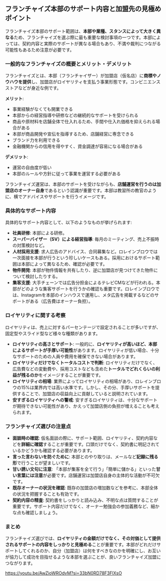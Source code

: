 
## フランチャイズ本部のサポート内容と加盟先の見極めポイント

フランチャイズ本部のサポート範囲は、**本部や業種、スタンスによって大きく異なる**ため、フランチャイズを選ぶ際に最も重要な検討事項の一つです。本部によっては、契約内容と実際のサポートが異なる場合もあり、不満や裁判につながる可能性もあるため注意が必要です。

### 一般的なフランチャイズの概要とメリット・デメリット

フランチャイズとは、本部（フランチャイザー）が加盟店（仮名店）に**商標やノウハウを提供**し、加盟店がロイヤリティを支払う事業形態です。コンビニエンスストアなどが身近な例です。

**メリット**:

- 事業経験がなくても開業できる
- 本部からの経営指導や研修などの継続的なサポートを受けられる
- 商品や原材料を店舗全体で仕入れるため、手間や仕入れ価格を抑えられる場合がある
- 本部が商品開発や宣伝を指導するため、店舗経営に専念できる
- ブランド力を利用できる
- 金融機関からの信用を得やすく、資金調達が容易になる場合がある

**デメリット**:

- 運営の自由度が低い
- 本部のルールや方針に従って事業を運営する必要がある

フランチャイズ運営は、本部のサポートを受けながらも、**店舗運営を行うのは加盟店のオーナー自身**であるという認識が重要です。本部は教習所の教官のように、横でアドバイスやサポートを行うイメージです。

### 具体的なサポート内容

具体的なサポート内容として、以下のようなものが挙げられます:

- **社員研修**: 本部による研修。
- **スーパーバイザー（SV）による経営指導**: 毎月のミーティング、売上不振時の対策検討など。
- **人材採用支援**: 求人広告のアドバイス、合同募集など。ロレインブロウでは一次面接を本部が行うという珍しいケースもある。採用におけるサポート範囲は本部によって異なるため、確認が必要です。
- **物件開発**: 本部が物件情報を共有したり、逆に加盟店が見つけてきた物件について検討したりする。
- **集客支援**: 大手チェーンでは広告分担金によるテレビCMなどが行われる。本部がどのような集客サポートを行うかの確認も重要です。ロレインブロウでは、Instagramを本部のインハウスで運用し、メタ広告を掲載するなどのサポートがある（広告費はオーナー負担）。

### ロイヤリティに関する考察

ロイヤリティは、売上に対するパーセンテージで設定されることが多いですが、固定型やスライド型など様々な種類があります。

- **ロイヤリティの高さとサポート**: 一般的に、**ロイヤリティが高いほど、本部によるサポートが手厚い可能性**があります。ロイヤリティが低い場合、十分なサポートのための人員や費用を確保できない場合があります。
- **ロイヤリティだけでなくトータルコストで判断**: ロイヤリティだけでなく、広告費などの変動費や、採用コストなども含めた**トータルでどれくらいの利益が残るのか**をイメージすることが重要です。
- **ロイヤリティの相場**: 業界によってロイヤリティの相場があり、ロレインブロウの15%は業界内では高い水準です。しかし、その分、手厚いサポートを提供することで、加盟店の収益向上に貢献していると説明されています。
- **安すぎるロイヤリティへの警戒**: 安すぎるロイヤリティは、十分なサポートが期待できない可能性があり、かえって加盟店側の負担が増えることも考えられます。

### フランチャイズ選びの注意点

- **面談時の確認**: 仮名面談の際に、サポート範囲、ロイヤリティ、契約内容などを**詳細に確認**することが重要です。口頭だけでなく、契約書に明記されているかどうかも確認する必要があります。
- **言った言わないを防ぐために**: 本部とのやり取りは、メールなど**記録に残る形**で行うことが望ましいです。
- **甘い誘い文句に注意**: 「本部が集客を全て行う」「簡単に儲かる」といった**甘い言葉には注意**が必要です。店舗運営は加盟店自身の主体的な活動が不可欠です。
- **既存オーナーの状況を確認**: 既存の加盟店の増加数などを参考に、本部全体の状況を把握することも有効です。
- **契約内容の精査**: 契約書をしっかりと読み込み、不明な点は質問することが重要です。サポート内容だけでなく、オーナー勉強会の参加義務など、細かな点も確認しましょう。

### まとめ

フランチャイズ選びでは、**ロイヤリティの金額だけでなく、その対価として提供されるサポートの内容をしっかりと見極める**ことが重要です。本部がどれだけサポートしてくれるのか、自分（加盟店）は何をすべきなのかを明確にし、お互いが協力して成功を目指せるような本部を選ぶことが、良いフランチャイズ加盟につながります。


https://youtu.be/AwZioWROdvM?si=33bN0RD78F3FlXsO